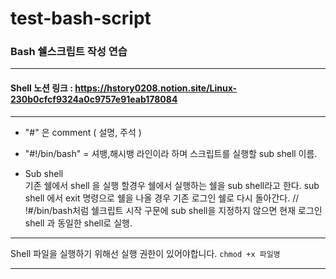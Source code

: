 # test-bash-script
### Bash 쉘스크립트 작성 연습

---

#### Shell 노션 링크 : https://hstory0208.notion.site/Linux-230b0cfcf9324a0c9757e91eab178084

---

- "#" 은 comment ( 설명, 주석 ) 
- "#!/bin/bash" = 셔뱅,해시뱅 라인이라 하며 스크립트를 실행할 sub shell 이름.

- Sub shell <br>
기존 쉘에서 shell 을 실행 할경우 쉘에서 실행하는 쉘을 sub shell라고 한다.
sub shell 에서 exit 명령으로 쉘을 나올 경우 기존 로그인 쉘로 다시 돌아간다.
// !#/bin/bash처럼 쉘크립트 시작 구문에 sub shell을 지정하지 않으면 현재 로그인 shell 과 동일한 shell로 실행.  

---

Shell 파일을 실행하기 위해선 실행 권한이 있어야합니다.
``` chmod +x 파일명 ```

---


